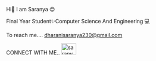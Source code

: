 Hi👋 I am Saranya 😊

Final Year Student✨Computer Science And Engineering 💻

To reach me....
dharanisaranya230@gmail.com

CONNECT WITH ME..
<a href="https://www.linkedin.com/in/saranyaperiyasamy31" target="blank"> <img align="centre" src="https://github.com/user-attachments/assets/1ad4b6c2-de6d-4c91-b917-724984d31049" alt="saranya" height="30" width="40"/> </a> 

